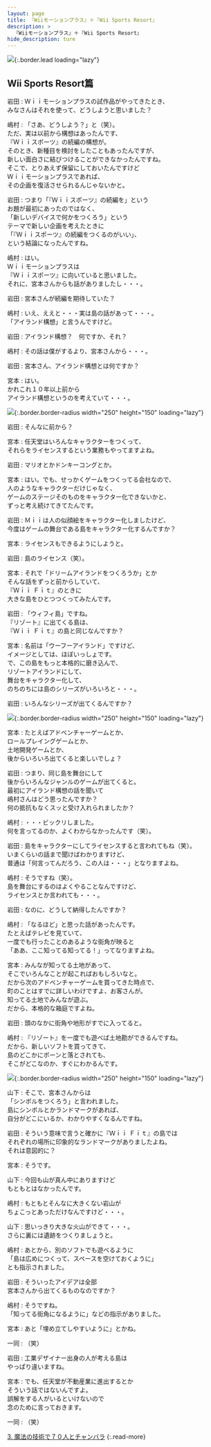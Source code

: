 ```yaml
---
layout: page
title: 『Wiiモーションプラス』＋『Wii Sports Resort』
description: >
  『Wiiモーションプラス』＋『Wii Sports Resort』
hide_description: ture
---
```


![](/interviews/jp/wii/rztj/vol1/img/mainvisual2.jpg){:.border.lead loading="lazy"}

## Wii Sports Resort篇

岩田
: Ｗｉｉモーションプラスの試作品がやってきたとき、<br>みなさんはそれを使って、どうしようと思いました？

嶋村
: 「さあ、どうしよう？」と（笑）。<br>ただ、実は以前から構想はあったんです、<br>『Ｗｉｉスポーツ』の続編の構想が。<br>そのとき、新種目を検討をしたこともあったんですが、<br>新しい面白さに結びつけることができなかったんですね。<br>そこで、とりあえず保留にしておいたんですけど<br>Ｗｉｉモーションプラスであれば、<br>その企画を復活させられるんじゃないかと。

岩田
: つまり「『Ｗｉｉスポーツ』の続編を」という<br>お題が最初にあったのではなく、<br>「新しいデバイスで何かをつくろう」という<br>テーマで新しい企画を考えたときに<br>「『Ｗｉｉスポーツ』の続編をつくるのがいい」、<br>という結論になったんですね。

嶋村
: はい。<br>Ｗｉｉモーションプラスは<br>『Ｗｉｉスポーツ』に向いていると思いました。<br>それに、宮本さんからも話がありましたし・・・。

岩田
: 宮本さんが続編を期待していた？

嶋村
: いえ、ええと・・・実は島の話があって・・・。<br>「アイランド構想」と言うんですけど。

岩田
: アイランド構想？　何ですか、それ？

嶋村
: その話は僕がするより、宮本さんから・・・。

岩田
: 宮本さん、アイランド構想とは何ですか？

宮本
: はい。<br>かれこれ１０年以上前から<br>アイランド構想というのを考えていて・・・。

![](/interviews/jp/wii/rztj/vol1/img/photo7.jpg){:.border.border-radius width="250" height="150" loading="lazy"}

岩田
: そんなに前から？

宮本
: 任天堂はいろんなキャラクターをつくって、<br>それらをライセンスするという業務もやってますよね。

岩田
: マリオとかドンキーコングとか。

宮本
: はい。でも、せっかくゲームをつくってる会社なので、<br>人のようなキャラクターだけじゃなく、<br>ゲームのステージそのものをキャラクター化できないかと、<br>ずっと考え続けてきてたんです。

岩田
: Ｍｉｉは人の似顔絵をキャラクター化しましたけど、<br>今度はゲームの舞台である島をキャラクター化するんですか？

宮本
: ライセンスもできるようにしようと。

岩田
: 島のライセンス（笑）。

宮本
: それで「ドリームアイランドをつくろうか」とか<br>そんな話をずっと前からしていて、<br>『Ｗｉｉ Ｆｉｔ』のときに<br>大きな島をひとつつくってみたんです。

岩田
: 「ウィフィ島」ですね。<br>『リゾート』に出てくる島は、<br>『Ｗｉｉ Ｆｉｔ』の島と同じなんですか？

宮本
: 名前は「ウーフーアイランド」ですけど、<br>イメージとしては、ほぼいっしょです。<br>で、この島をもっと本格的に磨き込んで、<br>リゾートアイランドにして、<br>舞台をキャラクター化して、<br>のちのちには島のシリーズがいろいろと・・・。

岩田
: いろんなシリーズが出てくるんですか？

![](/interviews/jp/wii/rztj/vol1/img/photo8.jpg){:.border.border-radius width="250" height="150" loading="lazy"}

宮本
: たとえばアドベンチャーゲームとか、<br>ロールプレイングゲームとか、<br>土地開発ゲームとか、<br>後からいろいろ出てくると楽しいでしょ？

岩田
: つまり、同じ島を舞台にして<br>後からいろんなジャンルのゲームが出てくると。<br>最初にアイランド構想の話を聞いて<br>嶋村さんはどう思ったんですか？<br>何の抵抗もなくスッと受け入れられましたか？

嶋村
: ・・・ビックリしました。<br>何を言ってるのか、よくわからなかったんです（笑）。

岩田
: 島をキャラクターにしてライセンスすると言われてもね（笑）。<br>いまくらいの話まで聞けばわかりますけど、<br>普通は「何言ってんだろう、この人は・・・」となりますよね。

嶋村
: そうですね（笑）。<br>島を舞台にするのはよくやることなんですけど、<br>ライセンスとか言われても・・・。

岩田
: なのに、どうして納得したんですか？

嶋村
: 「なるほど」と思った話があったんです。<br>たとえばテレビを見ていて、<br>一度でも行ったことのあるような街角が映ると<br>「ああ、ここ知ってる知ってる！」ってなりますよね。

宮本
: みんなが知ってる土地があって、<br>そこでいろんなことが起こればおもしろいなと。<br>だから次のアドベンチャーゲームを買ってきた時点で、<br>町のことはすでに詳しいわけですよ、お客さんが。<br>知ってる土地でみんなが遊ぶ。<br>だから、本格的な箱庭ですよね。

岩田
: 頭のなかに街角や地形がすでに入ってると。

嶋村
: 『リゾート』を一度でも遊べば土地勘ができるんですね。<br>だから、新しいソフトを買ってきて、<br>島のどこかにポーンと落とされても、<br>そこがどこなのか、すぐにわかるんです。

![](/interviews/jp/wii/rztj/vol1/img/photo9.jpg){:.border.border-radius width="250" height="150" loading="lazy"}

山下
: そこで、宮本さんからは<br>「シンボルをつくろう」と言われました。<br>島にシンボルとかランドマークがあれば、<br>自分がどこにいるか、わかりやすくなるんですね。

岩田
: そういう意味で言うと確かに『Ｗｉｉ Ｆｉｔ』の島では<br>それぞれの場所に印象的なランドマークがありましたよね。<br>それは意図的に？

宮本
: そうです。

山下
: 今回も山が真ん中にありますけど<br>もともとはなかったんです。

嶋村
: もともとそんなに大きくない岩山が<br>ちょこっとあっただけなんですけど・・・。

山下
: 思いっきり大きな火山ができて・・・。<br>さらに裏には遺跡をつくりましょうと。

嶋村
: あとから、別のソフトでも遊べるように<br>「島は広めにつくって、スペースを空けておくように」<br>とも指示されました。

岩田
: そういったアイデアは全部<br>宮本さんから出てくるものなのですか？

嶋村
: そうですね。<br>「知ってる街角になるように」などの指示がありました。

宮本
: あと「埋め立てしやすいように」とかね。

一同
: （笑）

岩田
: 工業デザイナー出身の人が考える島は<br>やっぱり違いますね。

宮本
: でも、任天堂が不動産業に進出するとか<br>そういう話ではないんですよ。<br>誤解をする人がいるといけないので<br>念のために言っておきます。

一同
: （笑）

[3. 魔法の技術で７０人とチャンバラ](3.md)
{:.read-more}

